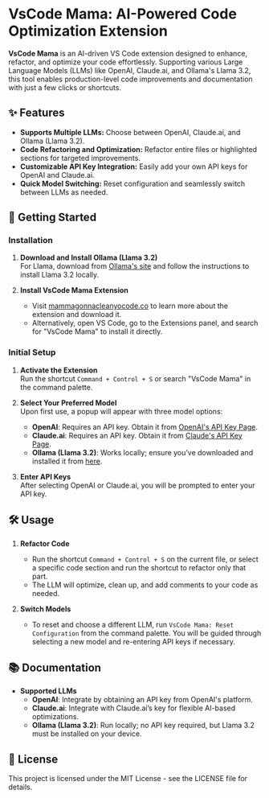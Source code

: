 # VsCode Mama: AI-Powered Code Optimization Extension

**VsCode Mama** is an AI-driven VS Code extension designed to enhance, refactor, and optimize your code effortlessly. Supporting various Large Language Models (LLMs) like OpenAI, Claude.ai, and Ollama's Llama 3.2, this tool enables production-level code improvements and documentation with just a few clicks or shortcuts.

## ✨ Features

- **Supports Multiple LLMs:** Choose between OpenAI, Claude.ai, and Ollama (Llama 3.2).
- **Code Refactoring and Optimization:** Refactor entire files or highlighted sections for targeted improvements.
- **Customizable API Key Integration:** Easily add your own API keys for OpenAI and Claude.ai.
- **Quick Model Switching:** Reset configuration and seamlessly switch between LLMs as needed.

## 🚀 Getting Started

### Installation

1. **Download and Install Ollama (Llama 3.2)**  
   For Llama, download from [Ollama's site](https://ollama.com/download) and follow the instructions to install Llama 3.2 locally.

2. **Install VsCode Mama Extension**  
   - Visit [mammagonnacleanyocode.co](https://mammagonnacleanyocode.co) to learn more about the extension and download it.
   - Alternatively, open VS Code, go to the Extensions panel, and search for "VsCode Mama" to install it directly.

### Initial Setup

1. **Activate the Extension**  
   Run the shortcut `Command + Control + S` or search "VsCode Mama" in the command palette.

2. **Select Your Preferred Model**  
   Upon first use, a popup will appear with three model options:
   - **OpenAI**: Requires an API key. Obtain it from [OpenAI's API Key Page](https://platform.openai.com/api-keys).
   - **Claude.ai**: Requires an API key. Obtain it from [Claude's API Key Page](https://console.anthropic.com/settings/keys).
   - **Ollama (Llama 3.2)**: Works locally; ensure you’ve downloaded and installed it from [here](https://ollama.com/download).

3. **Enter API Keys**  
   After selecting OpenAI or Claude.ai, you will be prompted to enter your API key.

## 🛠 Usage

1. **Refactor Code**  
   - Run the shortcut `Command + Control + S` on the current file, or select a specific code section and run the shortcut to refactor only that part.
   - The LLM will optimize, clean up, and add comments to your code as needed.

2. **Switch Models**  
   - To reset and choose a different LLM, run `VsCode Mama: Reset Configuration` from the command palette. You will be guided through selecting a new model and re-entering API keys if necessary.

## 📚 Documentation

- **Supported LLMs**  
  - **OpenAI**: Integrate by obtaining an API key from OpenAI's platform.
  - **Claude.ai**: Integrate with Claude.ai’s key for flexible AI-based optimizations.
  - **Ollama (Llama 3.2)**: Run locally; no API key required, but Llama 3.2 must be installed on your device.

## 📝 License

This project is licensed under the MIT License - see the LICENSE file for details.
